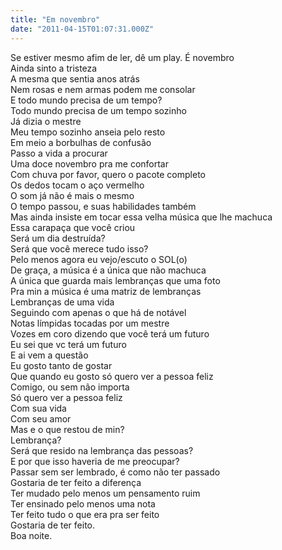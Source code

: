 ```yaml
---
title: "Em novembro"
date: "2011-04-15T01:07:31.000Z"
---
```


Se estiver mesmo afim de ler, dê um play. É novembro  
Ainda sinto a tristeza  
A mesma que sentia anos atrás  
Nem rosas e nem armas podem me consolar  
E todo mundo precisa de um tempo?  
Todo mundo precisa de um tempo sozinho  
Já dizia o mestre  
Meu tempo sozinho anseia pelo resto  
Em meio a borbulhas de confusão  
Passo a vida a procurar  
Uma doce novembro pra me confortar  
Com chuva por favor, quero o pacote completo  
Os dedos tocam o aço vermelho  
O som já não é mais o mesmo  
O tempo passou, e suas habilidades também  
Mas ainda insiste em tocar essa velha música que lhe machuca  
Essa carapaça que você criou  
Será um dia destruída?  
Será que você merece tudo isso?  
Pelo menos agora eu vejo/escuto o SOL(o)  
De graça, a música é a única que não machuca  
A única que guarda mais lembranças que uma foto  
Pra min a música é uma matriz de lembranças  
Lembranças de uma vida  
Seguindo com apenas o que há de notável  
Notas límpidas tocadas por um mestre  
Vozes em coro dizendo que você terá um futuro  
Eu sei que vc terá um futuro  
E ai vem a questão  
Eu gosto tanto de gostar  
Que quando eu gosto só quero ver a pessoa feliz  
Comigo, ou sem não importa  
Só quero ver a pessoa feliz  
Com sua vida  
Com seu amor  
Mas e o que restou de min?  
Lembrança?  
Será que resido na lembrança das pessoas?  
E por que isso haveria de me preocupar?  
Passar sem ser lembrado, é como não ter passado  
Gostaria de ter feito a diferença  
Ter mudado pelo menos um pensamento ruim  
Ter ensinado pelo menos uma nota  
Ter feito tudo o que era pra ser feito  
Gostaria de ter feito.  
Boa noite.